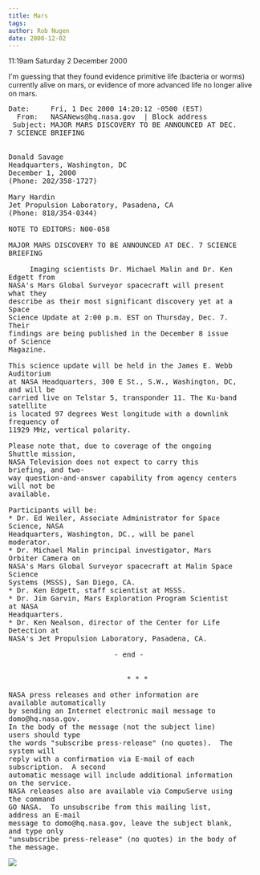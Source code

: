 ```yaml
---
title: Mars
tags: 
author: Rob Nugen
date: 2000-12-02
---
```


<p class=date>11:19am Saturday 2 December 2000

<p>I'm guessing that they found evidence primitive
life (bacteria or worms) currently alive on mars, or
evidence of more advanced life no longer alive on
mars.

<pre>
Date:     Fri, 1 Dec 2000 14:20:12 -0500 (EST)
  From:   NASANews@hq.nasa.gov  | Block address
 Subject: MAJOR MARS DISCOVERY TO BE ANNOUNCED AT DEC.
7 SCIENCE BRIEFING


Donald Savage
Headquarters, Washington, DC                  
December 1, 2000
(Phone: 202/358-1727)

Mary Hardin
Jet Propulsion Laboratory, Pasadena, CA
(Phone: 818/354-0344)

NOTE TO EDITORS: N00-058

MAJOR MARS DISCOVERY TO BE ANNOUNCED AT DEC. 7 SCIENCE
BRIEFING

     Imaging scientists Dr. Michael Malin and Dr. Ken
Edgett from 
NASA's Mars Global Surveyor spacecraft will present
what they 
describe as their most significant discovery yet at a
Space 
Science Update at 2:00 p.m. EST on Thursday, Dec. 7.
Their 
findings are being published in the December 8 issue
of Science 
Magazine.

This science update will be held in the James E. Webb
Auditorium 
at NASA Headquarters, 300 E St., S.W., Washington, DC,
and will be 
carried live on Telstar 5, transponder 11. The Ku-band
satellite 
is located 97 degrees West longitude with a downlink
frequency of 
11929 MHz, vertical polarity.

Please note that, due to coverage of the ongoing
Shuttle mission, 
NASA Television does not expect to carry this
briefing, and two-
way question-and-answer capability from agency centers
will not be 
available. 

Participants will be:
* Dr. Ed Weiler, Associate Administrator for Space
Science, NASA 
Headquarters, Washington, DC., will be panel
moderator.
* Dr. Michael Malin principal investigator, Mars
Orbiter Camera on 
NASA's Mars Global Surveyor spacecraft at Malin Space
Science 
Systems (MSSS), San Diego, CA.
* Dr. Ken Edgett, staff scientist at MSSS.
* Dr. Jim Garvin, Mars Exploration Program Scientist
at NASA 
Headquarters.
* Dr. Ken Nealson, director of the Center for Life
Detection at 
NASA's Jet Propulsion Laboratory, Pasadena, CA.
 
                         - end -


                            * * *

NASA press releases and other information are
available automatically
by sending an Internet electronic mail message to
domo@hq.nasa.gov.
In the body of the message (not the subject line)
users should type
the words "subscribe press-release" (no quotes).  The
system will
reply with a confirmation via E-mail of each
subscription.  A second
automatic message will include additional information
on the service.
NASA releases also are available via CompuServe using
the command
GO NASA.  To unsubscribe from this mailing list,
address an E-mail
message to domo@hq.nasa.gov, leave the subject blank,
and type only
"unsubscribe press-release" (no quotes) in the body of
the message.
</pre>

<p><img src="/images/rob/wL-ROB.gif">

